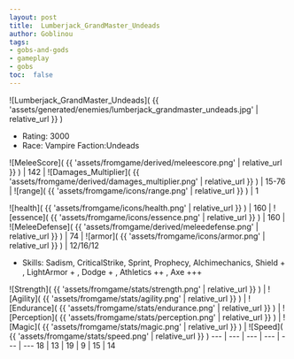```yaml
---
layout: post
title:  Lumberjack_GrandMaster_Undeads
author: Goblinou
tags:
- gobs-and-gods
- gameplay
- gobs
toc:  false
---
```


![Lumberjack_GrandMaster_Undeads]( {{ 'assets/generated/enemies/lumberjack_grandmaster_undeads.jpg' | relative_url }} )
- Rating: 3000
- Race: Vampire  Faction:Undeads

![MeleeScore]( {{ 'assets/fromgame/derived/meleescore.png' | relative_url }} ) | 142 | ![Damages_Multiplier]( {{ 'assets/fromgame/derived/damages_multiplier.png' | relative_url }} ) | 15-76 | ![range]( {{ 'assets/fromgame/icons/range.png' | relative_url }} ) | 1


![health]( {{ 'assets/fromgame/icons/health.png' | relative_url }} ) | 160 | ![essence]( {{ 'assets/fromgame/icons/essence.png' | relative_url }} ) | 160 | ![MeleeDefense]( {{ 'assets/fromgame/derived/meleedefense.png' | relative_url }} ) | 74 | ![armor]( {{ 'assets/fromgame/icons/armor.png' | relative_url }} ) | 12/16/12

* Skills: Sadism, CriticalStrike, Sprint, Prophecy, Alchimechanics, Shield + , LightArmor + , Dodge + , Athletics ++ , Axe +++ 

![Strength]( {{ 'assets/fromgame/stats/strength.png' | relative_url }} ) | ![Agility]( {{ 'assets/fromgame/stats/agility.png' | relative_url }} ) | ![Endurance]( {{ 'assets/fromgame/stats/endurance.png' | relative_url }} ) | ![Perception]( {{ 'assets/fromgame/stats/perception.png' | relative_url }} ) | ![Magic]( {{ 'assets/fromgame/stats/magic.png' | relative_url }} ) | ![Speed]( {{ 'assets/fromgame/stats/speed.png' | relative_url }} )
--- | --- | --- | --- | --- | ---
18 | 13 | 19 | 9 | 15 | 14
